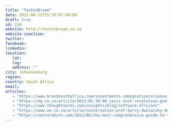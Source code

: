 ```yaml
---
title: "TechinBraam"
date: 2021-06-12T15:35:07-04:00
draft: true
id: 234
website: http://techinbraam.co.za
website-inactive: 
twitter: 
facebook: 
linkedin: 
location: 
   lat: 
   lng: 
   address: ""
city: Johannesburg
region: 
country: South Africa
email: 
articles:
   - "https://www.brandsouthafrica.com/investments-immigration/science-technology/new-technology-hub-for-braamfontein"
   - "https://mg.co.za/article/2013-05-30-00-jozis-tech-revolution-goes-to-town/"
   - "https://www.thoughtworks.com/insights/blog/software-africans"
   - "https://www.ee.co.za/article/conversation-prof-barry-dwolatzky-dedication-passion-funding-lacking.html"
   - "https://ventureburn.com/2013/06/the-most-comprehensive-guide-to-the-sa-startup-landscape-ever-resource/"
---
```


